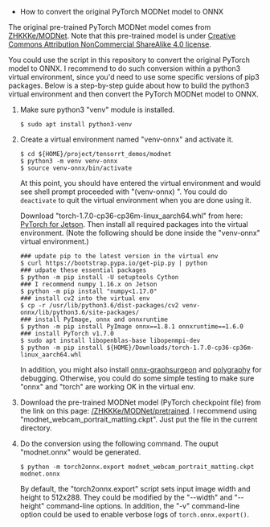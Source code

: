 * How to convert the original PyTorch MODNet model to ONNX

The original pre-trained PyTorch MODNet model comes from [ZHKKKe/MODNet](https://github.com/ZHKKKe/MODNet).  Note that this pre-trained model is under [Creative Commons Attribution NonCommercial ShareAlike 4.0 license](https://creativecommons.org/licenses/by-nc-sa/4.0/legalcode).

You could use the script in this repository to convert the original PyTorch model to ONNX.  I recommend to do such conversion within a python3 virtual environment, since you'd need to use some specific versions of pip3 packages.  Below is a step-by-step guide about how to build the python3 virtual environment and then convert the PyTorch MODNet model to ONNX.

1. Make sure python3 "venv" module is installed.

   ```shell
   $ sudo apt install python3-venv
   ```

2. Create a virtual environment named "venv-onnx" and activate it.

   ```shell
   $ cd ${HOME}/project/tensorrt_demos/modnet
   $ python3 -m venv venv-onnx
   $ source venv-onnx/bin/activate
   ```

   At this point, you should have entered the virtual environment and would see shell prompt proceeded with "(venv-onnx) ".  You could do `deactivate` to quit the virtual environment when you are done using it.

   Download "torch-1.7.0-cp36-cp36m-linux_aarch64.whl" from here: [PyTorch for Jetson](https://forums.developer.nvidia.com/t/pytorch-for-jetson-version-1-8-0-now-available/72048).  Then install all required packages into the virtual environment.  (Note the following should be done inside the "venv-onnx" virtual environment.)

   ```shell
   ### update pip to the latest version in the virtual env
   $ curl https://bootstrap.pypa.io/get-pip.py | python
   ### udpate these essential packages
   $ python -m pip install -U setuptools Cython
   ### I recommend numpy 1.16.x on Jetson
   $ python -m pip install "numpy<1.17.0"
   ### install cv2 into the virtual env
   $ cp -r /usr/lib/python3.6/dist-packages/cv2 venv-onnx/lib/python3.6/site-packages/
   ### install PyImage, onnx and onnxruntime
   $ python -m pip install PyImage onnx==1.8.1 onnxruntime==1.6.0
   ### install PyTorch v1.7.0
   $ sudo apt install libopenblas-base libopenmpi-dev
   $ python -m pip install ${HOME}/Downloads/torch-1.7.0-cp36-cp36m-linux_aarch64.whl
   ```

   In addition, you might also install [onnx-graphsurgeon](https://pypi.org/project/onnx-graphsurgeon/) and [polygraphy](https://pypi.org/project/polygraphy/) for debugging.  Otherwise, you could do some simple testing to make sure "onnx" and "torch" are working OK in the virtual env.

3. Download the pre-trained MODNet model (PyTorch checkpoint file) from the link on this page: [/ZHKKKe/MODNet/pretrained](https://github.com/ZHKKKe/MODNet/tree/master/pretrained).  I recommend using "modnet_webcam_portrait_matting.ckpt".  Just put the file in the current directory.

4. Do the conversion using the following command.  The ouput "modnet.onnx" would be generated.

   ```shell
   $ python -m torch2onnx.export modnet_webcam_portrait_matting.ckpt modnet.onnx
   ```

   By default, the "torch2onnx.export" script sets input image width and height to 512x288.  They could be modified by the "--width" and "--height" command-line options.  In addition, the "-v" command-line option could be used to enable verbose logs of `torch.onnx.export()`.

